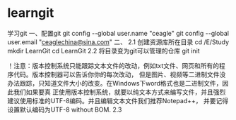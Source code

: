# learngit
学习git
一、配置git
git config --global user.name "ceagle"
git config --global user.email "ceaglechina@sina.com"
二、
2.1 创建资源库所在目录
cd /E/Study
mkdir LearnGit
cd LearnGit
2.2 将目录变为git可以管理的仓库
git init

！注意：版本控制系统只能跟踪文本文件的改动，例如txt文件、网页和所有的程序代码。版本控制器可以告诉你你的每次改动，
但是图片、视频等二进制文件没办法跟踪，只知道文件大小的改变。在Windows下word格式也是二进制文件，因此我们如果要真
正使用版本控制系统，就要以纯文本方式来编写文件，并且强烈建议使用标准的UTF-8编码。并且编辑文本文件我们推荐Notepad++，
并要记得设置默认编码为UTF-8 without BOM.
2.3
